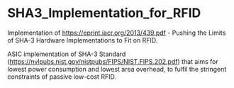 # SHA3_Implementation_for_RFID
Implementation of https://eprint.iacr.org/2013/439.pdf - Pushing the Limits of SHA-3 Hardware Implementations to Fit on RFID.

ASIC implementation of SHA-3 Standard (https://nvlpubs.nist.gov/nistpubs/FIPS/NIST.FIPS.202.pdf) that aims for lowest power consumption and lowest area overhead, to fulfil the stringent constraints of passive low-cost RFID.

